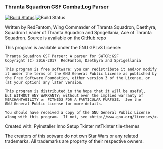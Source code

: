 ### Thranta Squadron GSF CombatLog Parser 
[![Build Status](https://travis-ci.org/RedFantom/GSF-Parser.svg?branch=vision-alt-two)](https://travis-ci.org/RedFantom/GSF-Parser)
![Build Status](https://ci.appveyor.com/api/projects/status/github/RedFantom/GSF-Parser?branch=vision-alt-two&svg=true)

Written by RedFantom, Wing Commander of Thranta Squadron, Daethyra,
Squadron Leader of Thranta Squadron and Sprigellania, Ace of Thranta
Squadron. Source is available on the [GitHub repo](https://github.com/RedFantom/GSF-Parser)

This program is available under the GNU GPLv3 License:

    Thranta Squadron GSF Parser: A parser for SWTOR:GSF
    Copyright (C) 2016-2017  RedFantom, Daethyra and Sprigellania

    This program is free software: you can redistribute it and/or modify
    it under the terms of the GNU General Public License as published by
    the Free Software Foundation, either version 3 of the License, or
    (at your option) any later version.

    This program is distributed in the hope that it will be useful,
    but WITHOUT ANY WARRANTY; without even the implied warranty of
    MERCHANTABILITY or FITNESS FOR A PARTICULAR PURPOSE.  See the
    GNU General Public License for more details.

    You should have received a copy of the GNU General Public License
    along with this program.  If not, see <http://www.gnu.org/licenses/>.
  
Created with:
PyInstaller
Inno Setup
Tkinter
mtTkinter
tile-themes

The creators of this sotware do not own Star Wars or any related trademarks. All
trademarks are property of their respective owners.
